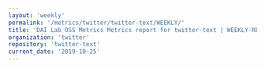 ```yaml
---
layout: 'weekly'
permalink: '/metrics/twitter/twitter-text/WEEKLY/'
title: 'DAI Lab OSS Metrics Metrics report for twitter-text | WEEKLY-REPORT-2019-10-25'
organization: 'twitter'
repository: 'twitter-text'
current_date: '2019-10-25'
---
```

